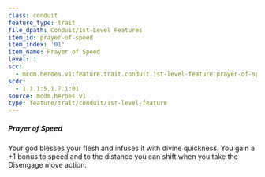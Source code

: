```yaml
---
class: conduit
feature_type: trait
file_dpath: Conduit/1st-Level Features
item_id: prayer-of-speed
item_index: '01'
item_name: Prayer of Speed
level: 1
scc:
  - mcdm.heroes.v1:feature.trait.conduit.1st-level-feature:prayer-of-speed
scdc:
  - 1.1.1:5.1.7.1:01
source: mcdm.heroes.v1
type: feature/trait/conduit/1st-level-feature
---
```


##### Prayer of Speed

Your god blesses your flesh and infuses it with divine quickness. You gain a +1 bonus to speed and to the distance you can shift when you take the Disengage move action.

